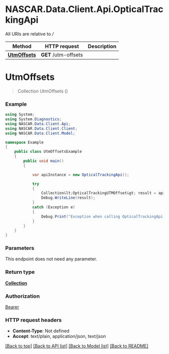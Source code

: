 # NASCAR.Data.Client.Api.OpticalTrackingApi

All URIs are relative to */*

Method | HTTP request | Description
------------- | ------------- | -------------
[**UtmOffsets**](OpticalTrackingApi.md#utmoffsets) | **GET** /utm-offsets | 

<a name="utmoffsets"></a>
# **UtmOffsets**
> Collection<OpticalTrackingUTMOffset> UtmOffsets ()



### Example
```csharp
using System;
using System.Diagnostics;
using NASCAR.Data.Client.Api;
using NASCAR.Data.Client.Client;
using NASCAR.Data.Client.Model;

namespace Example
{
    public class UtmOffsetsExample
    {
        public void main()
        {

            var apiInstance = new OpticalTrackingApi();

            try
            {
                Collection&lt;OpticalTrackingUTMOffset&gt; result = apiInstance.UtmOffsets();
                Debug.WriteLine(result);
            }
            catch (Exception e)
            {
                Debug.Print("Exception when calling OpticalTrackingApi.UtmOffsets: " + e.Message );
            }
        }
    }
}
```

### Parameters
This endpoint does not need any parameter.

### Return type

[**Collection<OpticalTrackingUTMOffset>**](OpticalTrackingUTMOffset.md)

### Authorization

[Bearer](../README.md#Bearer)

### HTTP request headers

 - **Content-Type**: Not defined
 - **Accept**: text/plain, application/json, text/json

[[Back to top]](#) [[Back to API list]](../README.md#documentation-for-api-endpoints) [[Back to Model list]](../README.md#documentation-for-models) [[Back to README]](../README.md)
